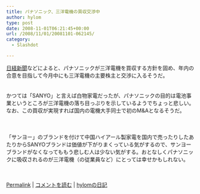 ```yaml
---
title: パナソニック、三洋電機の買収交渉中
author: hylom
type: post
date: 2008-11-01T06:21:45+00:00
url: /2008/11/01/20081101-062145/
category:
  - Slashdot

---
```

 [日経新聞][1]などによると、パナソニックが三洋電機を買収する方針を固め、年内の合意を目指して今月中にも三洋電機の主要株主と交渉に入るそうだ。  
</br>   
かつては「SANYO」と言えば白物家電だったが、パナソニックの目的は電池事業というところが三洋電機の落ち目っぷりを示しているようでちょっと悲しい。なお、この買収が実現すれば国内の電機大手同士で初のM&Aとなるそうだ。</br>  
</br>   
「サンヨー」のブランドを付けて中国ハイアール製家電を国内で売ったりしたあたりからSANYOブランドは価値が下がりまくっている気がするので、サンヨーブランドがなくなってももう悲しむ人は少ない気がする。おとなしくパナソニックに吸収されるのが三洋電機（の従業員など）にとっては幸せかもしれない。</br>  
</br> 

   [Permalink][2] |    [コメントを読む][3] |    [hylomの日記][4] 

</br>

 [1]: http://www.nikkei.co.jp/news/sangyo/20081101AT1D310AL31102008.html
 [2]: http://slashdot.jp/~hylom/journal/457084
 [3]: http://slashdot.jp/~hylom/journal/457084#acomments
 [4]: http://slashdot.jp/~hylom/journal/
